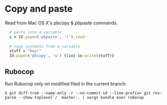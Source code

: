 # Copy and paste

Read from Mac OS X's pbcopy & pbpaste commands.
 
```ruby
  # paste into a variable
  s = IO.popen('pbpaste', 'r').read
  
  # copy contents from a variable
  stuff = "hey!"
  IO.popen('pbcopy', 'w') {|io| io.write(stuff)}
```

## Rubocop

Run Rubocop only on modified filed in the current branch:
```
$ git diff-tree --name-only -r --no-commit-id --line-prefix=`git rev-parse --show-toplevel`/  master.. | xargs bundle exec rubocop 
```
